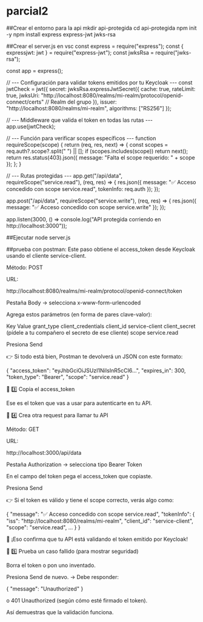 # parcial2

##Crear el entorno para la api
mkdir api-protegida
cd api-protegida
npm init -y
npm install express express-jwt jwks-rsa

##Crear el server.js en vsc
const express = require("express");
const { expressjwt: jwt } = require("express-jwt");
const jwksRsa = require("jwks-rsa");

const app = express();

// --- Configuración para validar tokens emitidos por tu Keycloak ---
const jwtCheck = jwt({
  secret: jwksRsa.expressJwtSecret({
    cache: true,
    rateLimit: true,
    jwksUri: "http://localhost:8080/realms/mi-realm/protocol/openid-connect/certs" // Realm del grupo
  }),
  issuer: "http://localhost:8080/realms/mi-realm",
  algorithms: ["RS256"]
});

// --- Middleware que valida el token en todas las rutas ---
app.use(jwtCheck);

// --- Función para verificar scopes específicos ---
function requireScope(scope) {
  return (req, res, next) => {
    const scopes = req.auth?.scope?.split(" ") || [];
    if (scopes.includes(scope)) return next();
    return res.status(403).json({ message: "Falta el scope requerido: " + scope });
  };
}

// --- Rutas protegidas ---
app.get("/api/data", requireScope("service.read"), (req, res) => {
  res.json({
    message: "✅ Acceso concedido con scope service.read",
    tokenInfo: req.auth
  });
});

app.post("/api/data", requireScope("service.write"), (req, res) => {
  res.json({ message: "✅ Acceso concedido con scope service.write" });
});

app.listen(3000, () => console.log("API protegida corriendo en http://localhost:3000"));

##Ejecutar
node server.js

##prueba con postman:
Este paso obtiene el access_token desde Keycloak usando el cliente service-client.

Método: POST

URL:

http://localhost:8080/realms/mi-realm/protocol/openid-connect/token


Pestaña Body → selecciona x-www-form-urlencoded

Agrega estos parámetros (en forma de pares clave-valor):

Key	Value
grant_type	client_credentials
client_id	service-client
client_secret	(pídele a tu compañero el secreto de ese cliente)
scope	service.read

Presiona Send

👉 Si todo está bien, Postman te devolverá un JSON con este formato:

{
  "access_token": "eyJhbGciOiJSUzI1NiIsInR5cCI6...",
  "expires_in": 300,
  "token_type": "Bearer",
  "scope": "service.read"
}

🧩 3️⃣ Copia el access_token

Ese es el token que vas a usar para autenticarte en tu API.

🧩 4️⃣ Crea otra request para llamar tu API

Método: GET

URL:

http://localhost:3000/api/data


Pestaña Authorization → selecciona tipo Bearer Token

En el campo del token pega el access_token que copiaste.

Presiona Send

👉 Si el token es válido y tiene el scope correcto, verás algo como:

{
  "message": "✅ Acceso concedido con scope service.read",
  "tokenInfo": {
    "iss": "http://localhost:8080/realms/mi-realm",
    "client_id": "service-client",
    "scope": "service.read",
    ...
  }
}


🎯 ¡Eso confirma que tu API está validando el token emitido por Keycloak!

🧩 5️⃣ Prueba un caso fallido (para mostrar seguridad)

Borra el token o pon uno inventado.

Presiona Send de nuevo.
→ Debe responder:

{
  "message": "Unauthorized"
}


o 401 Unauthorized (según cómo esté firmado el token).

Así demuestras que la validación funciona.

